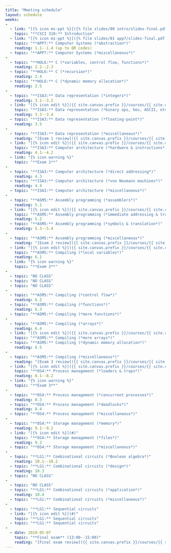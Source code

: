 ```yaml
---
title: "Meeting schedule"
layout: schedule
weeks:
-
  - link: "[{% icon ms-ppt %}]({% file slides/00 intro/slides-final.pdf %})"
    topic: "**CSCI 310:** Introduction"
  - link: "[{% icon ms-ppt %}]({% file slides/01 app7/slides-final.pdf %})"
    topic: "**APP7:** Computer Systems (*abstraction*)"
    reading: 1.1--1.4 (up to QR codes)
  - topic: "**APP7:** Computer Systems (*miscellaneous*)"
-
  - topic: "**HOL6:** C (*variables, control flow, functions*)"
    reading: 2.1--2.3
  - topic: "**HOL6:** C (*recursion*)"
    reading: 2.4
  - topic: "**HOL6:** C (*dynamic memory allocation*)"
    reading: 2.5
-
  - topic: "**ISA3:** Data representation (*integers*)"
    reading: 3.1--3.2
  - link: "[{% icon edit %}]({{ site.canvas.prefix }}/courses/{{ site.canvas.course }}/assignments/{% assignment Assignment 1 %})"
    topic: "**ISA3:** Data representation (*binary ops, hex, ASCII, etc.*)"
    reading: 3.3--3.4
  - topic: "**ISA3:** Data representation (*floating-point*)"
    reading: 3.5
-
  - topic: "**ISA3:** Data representation (*miscellaneous*)"
    reading: "[Exam 1 review]({{ site.canvas.prefix }}/courses/{{ site.canvas.course }}/assignments/{% assignment Exam 1 %})"
  - link: "[{% icon edit %}]({{ site.canvas.prefix }}/courses/{{ site.canvas.course }}/assignments/{% assignment Assignment 2 %})"
    topic: "**ISA3:** Computer architecture (*hardware & instructions*)"
    reading: 4.1--4.2
  - link: "{% icon warning %}"
    topic: "**Exam 1**"
-
  - topic: "**ISA3:** Computer architecture (*direct addressing*)"
    reading: 4.3
  - topic: "**ISA3:** Computer architecture (*von Neumann machines*)"
    reading: 4.4
  - topic: "**ISA3:** Computer architecture (*miscellaneous*)"
-
  - topic: "**ASM5:** Assembly programming (*assemblers*)"
    reading: 5.1
  - link: "[{% icon edit %}]({{ site.canvas.prefix }}/courses/{{ site.canvas.course }}/assignments/{% assignment Assignment 3 %})"
    topic: "**ASM5:** Assembly programming (*immediate addressing & traps*)"
    reading: 5.2
  - topic: "**ASM5:** Assembly programming (*symbols & translation*)"
    reading: 5.3--5.4
-
  - topic: "**ASM5:** Assembly programming (*miscellaneous*)"
    reading: "[Exam 2 review]({{ site.canvas.prefix }}/courses/{{ site.canvas.course }}/assignments/{% assignment Exam 2 %})"
  - link: "[{% icon edit %}]({{ site.canvas.prefix }}/courses/{{ site.canvas.course }}/assignments/{% assignment Assignment 4 %})"
    topic: "**ASM5:** Compiling (*local variables*)"
    reading: 6.1
  - link: "{% icon warning %}"
    topic: "**Exam 2**"
-
  - topic: "NO CLASS"
  - topic: "NO CLASS"
  - topic: "NO CLASS"
-
  - topic: "**ASM5:** Compiling (*control flow*)"
    reading: 6.2
  - topic: "**ASM5:** Compiling (*functions*)"
    reading: 6.3
  - topic: "**ASM5:** Compiling (*more functions*)"
-
  - topic: "**ASM5:** Compiling (*arrays*)"
    reading: 6.4
  - link: "[{% icon edit %}]({{ site.canvas.prefix }}/courses/{{ site.canvas.course }}/assignments/{% assignment Assignment 5 %})"
    topic: "**ASM5:** Compiling (*more arrays*)"
  - topic: "**ASM5:** Compiling (*dynamic memory allocation*)"
    reading: 6.5
-
  - topic: "**ASM5:** Compiling (*miscellaneous*)"
    reading: "[Exam 3 review]({{ site.canvas.prefix }}/courses/{{ site.canvas.course }}/assignments/{% assignment Exam 3 %})"
  - link: "[{% icon edit %}]({{ site.canvas.prefix }}/courses/{{ site.canvas.course }}/assignments/{% assignment Assignment 6 %})"
    topic: "**OS4:** Process management (*loaders & traps*)"
    reading: 8.1--8.2
  - link: "{% icon warning %}"
    topic: "**Exam 3**"
-
  - topic: "**OS4:** Process management (*concurrent processes*)"
    reading: 8.3
  - topic: "**OS4:** Process management (*deadlocks*)"
    reading: 8.4
  - topic: "**OS4:** Process management (*miscellaneous*)"
-
  - topic: "**OS4:** Storage management (*memory*)"
    reading: 9.1--9.2
  - link: "[{% icon edit %}](#)"
    topic: "**OS4:** Storage management (*files*)"
    reading: 9.3
  - topic: "**OS4:** Storage management (*miscellaneous*)"
-
  - topic: "**LG1:** Combinational circuits (*Boolean algebra*)"
    reading: 10.1--10.2
  - topic: "**LG1:** Combinational circuits (*design*)"
    reading: 10.3
  - topic: "NO CLASS"
-
  - topic: "NO CLASS"
  - topic: "**LG1:** Combinational circuits (*application*)"
    reading: 10.4
  - topic: "**LG1:** Combinational circuits (*miscellaneous*)"
-
  - topic: "**LG1:** Sequential circuits"
  - link: "[{% icon edit %}](#)"
    topic: "**LG1:** Sequential circuits"
  - topic: "**LG1:** Sequential circuits"
-
  - date: 2019-05-07
    topic: "**Final exam** (13:00--15:00)"
    reading: "[Final exam review]({{ site.canvas.prefix }}/courses/{{ site.canvas.course }}/assignments/{% assignment Final exam %})"
---
```

